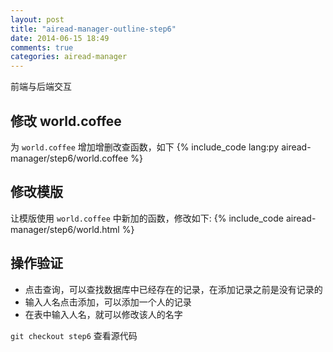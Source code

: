 ```yaml
---
layout: post
title: "airead-manager-outline-step6"
date: 2014-06-15 18:49
comments: true
categories: airead-manager
---
```


前端与后端交互

## 修改 world.coffee
为 `world.coffee` 增加增删改查函数，如下
{% include_code lang:py airead-manager/step6/world.coffee %}

## 修改模版
让模版使用 `world.coffee` 中新加的函数，修改如下:
{% include_code airead-manager/step6/world.html %}

## 操作验证
- 点击查询，可以查找数据库中已经存在的记录，在添加记录之前是没有记录的
- 输入人名点击添加，可以添加一个人的记录
- 在表中输入人名，就可以修改该人的名字

`git checkout step6` 查看源代码
